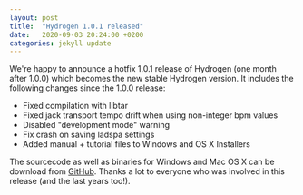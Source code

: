 ```yaml
---
layout: post
title:  "Hydrogen 1.0.1 released"
date:   2020-09-03 20:24:00 +0200
categories: jekyll update
---
```

We're happy to announce a hotfix 1.0.1 release of Hydrogen (one month after 1.0.0) which becomes the new stable Hydrogen version. It includes the following changes since the 1.0.0 release:
- Fixed compilation with libtar
- Fixed jack transport tempo drift when using non-integer bpm values
- Disabled "development mode" warning
- Fix crash on saving ladspa settings
- Added manual + tutorial files to Windows and OS X Installers

The sourcecode as well as binaries for Windows and Mac OS X can be download from [GitHub](https://github.com/hydrogen-music/hydrogen/releases/tag/1.0.1). Thanks a lot to everyone who was involved in this release (and the last years too!).
